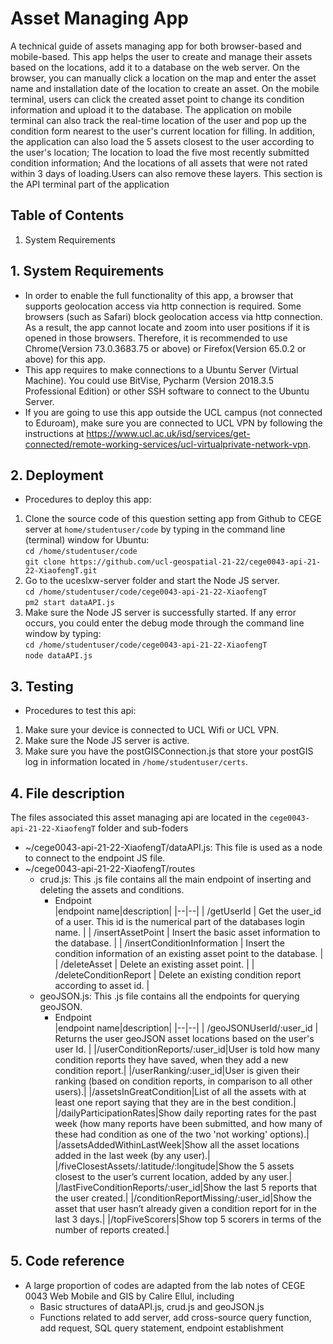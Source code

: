 # Asset Managing App

A technical guide of assets managing app for both browser-based and mobile-based. This app helps the user to create and manage their assets based on the locations, add it to a database on the web server. On the browser, you can manually click a location on the map and enter the asset name and installation date of the location to create an asset. On the mobile terminal, users can click the created asset point to change its condition information and upload it to the database. The application on mobile terminal can also track the real-time location of the user and pop up the condition form nearest to the user's current location for filling. In addition, the application can also load the 5 assets closest to the user according to the user's location; The location to load the five most recently submitted condition information; And the locations of all assets that were not rated within 3 days of loading.Users can also remove these layers. This section is the API terminal part of the application

## Table of Contents

1. System Requirements


## 1. System Requirements

* In order to enable the full functionality of this app, a browser that supports geolocation access via http connection is required. Some browsers (such as Safari) block geolocation access via http connection. As a result, the app cannot locate and zoom into user positions if it is opened in those browsers. Therefore, it is recommended to use Chrome(Version 73.0.3683.75 or above) or Firefox(Version 65.0.2 or above) for this app.
* This app requires to make connections to a Ubuntu Server (Virtual Machine). You could use BitVise, Pycharm (Version 2018.3.5 Professional Edition) or other SSH software to connect to the Ubuntu Server.
* If you are going to use this app outside the UCL campus (not connected to Eduroam), make sure you are connected to UCL VPN by following the instructions at https://www.ucl.ac.uk/isd/services/get-connected/remote-working-services/ucl-virtualprivate-network-vpn.

## 2. Deployment

* Procedures to deploy this app:
1. Clone the source code of this question setting app from Github to CEGE server at `home/studentuser/code` by typing in the command line (terminal) window for Ubuntu:</br>
`cd /home/studentuser/code`</br>
`git clone https://github.com/ucl-geospatial-21-22/cege0043-api-21-22-XiaofengT.git`</br>
3. Go to the uceslxw-server folder and start the Node JS server.</br>
`cd /home/studentuser/code/cege0043-api-21-22-XiaofengT`</br>
`pm2 start dataAPI.js`</br>
4. Make sure the Node JS server is successfully started. If any error occurs, you could enter the debug mode through the command line window by typing: </br>
`cd /home/studentuser/code/cege0043-api-21-22-XiaofengT`</br>
`node dataAPI.js`</br>

## 3. Testing

* Procedures to test this api:
1. Make sure your device is connected to UCL Wifi or UCL VPN.
2. Make sure the Node JS server is active.
3. Make sure you have the postGISConnection.js that store your postGIS log in information located in `/home/studentuser/certs`.

## 4. File description

The files associated this asset managing api are located in the `cege0043-api-21-22-XiaofengT` folder and sub-foders
- ~/cege0043-api-21-22-XiaofengT/dataAPI.js: This file is used as a node to connect to the endpoint JS file.
- ~/cege0043-api-21-22-XiaofengT/routes
	- crud.js: This .js file contains all the main endpoint of inserting and deleting the assets and conditions.
		- Endpoint</br>
|endpoint name|description|
|--|--|
| /getUserId | Get the user_id of a user. This id is the numerical part of the databases login name. |
| /insertAssetPoint | Insert the basic asset information to the database. |
| /insertConditionInformation | Insert the condition information of an existing asset point to the database. |
| /deleteAsset | Delete an existing asset point. |
| /deleteConditionReport | Delete an existing condition report according to asset id. |
	- geoJSON.js: This .js file contains all the endpoints for querying geoJSON.
		- Endpoint</br>
		|endpoint name|description|
		|--|--|
		| /geoJSONUserId/:user_id | Returns the user geoJSON asset locations based on the user's user Id. |
		|/userConditionReports/:user_id|User is told how many condition reports they have saved, when they add a new condition report.|
		|/userRanking/:user_id|User is given their ranking (based on condition reports, in comparison to all other users).|
		|/assetsInGreatCondition|List of all the assets with at least one report saying that they are in the best condition.|
		|/dailyParticipationRates|Show daily reporting rates for the past week (how many reports have been submitted, and how many of these had condition as one of the two 'not working' options).|
		|/assetsAddedWithinLastWeek|Show all the asset locations added in the last week (by any user).|
		|/fiveClosestAssets/:latitude/:longitude|Show the 5 assets closest to the user’s current location, added by any user.|
		|/lastFiveConditionReports/:user_id|Show the last 5 reports that the user created.|
		|/conditionReportMissing/:user_id|Show the asset that user hasn’t already given a condition report for in the last 3 days.|
		|/topFiveScorers|Show top 5 scorers in terms of the number of reports created.|

## 5. Code reference

- A large proportion of codes are adapted from the lab notes of CEGE 0043 Web Mobile and GIS by Calire Ellul, including
	- Basic structures of dataAPI.js, crud.js and geoJSON.js
	- Functions related to add server, add cross-source query function, add request, SQL query statement, endpoint establishment